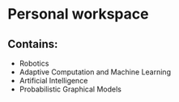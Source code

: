 # Personal workspace

## Contains:
- Robotics
- Adaptive Computation and Machine Learning
- Artificial Intelligence
- Probabilistic Graphical Models
